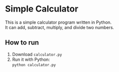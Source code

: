 # Simple Calculator

This is a simple calculator program written in Python.  
It can add, subtract, multiply, and divide two numbers.

## How to run

1. Download `calculator.py`
2. Run it with Python:  
   `python calculator.py`
